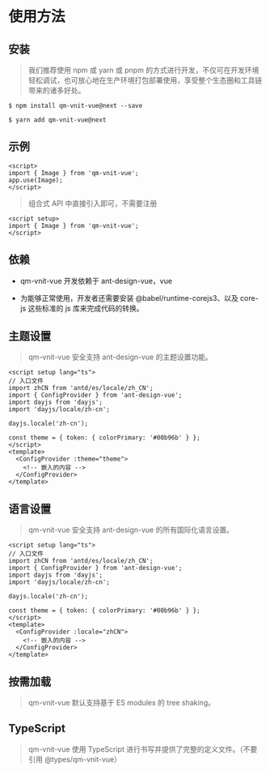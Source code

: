 # 使用方法

## 安装

> 我们推荐使用 npm 或 yarn 或 pnpm 的方式进行开发，不仅可在开发环境轻松调试，也可放心地在生产环境打包部署使用，享受整个生态圈和工具链带来的诸多好处。

```shell
$ npm install qm-vnit-vue@next --save
```

```shell
$ yarn add qm-vnit-vue@next
```

## 示例

```vue
<script>
import { Image } from 'qm-vnit-vue';
app.use(Image);
</script>
```

> 组合式 API 中直接引入即可，不需要注册

```vue
<script setup>
import { Image } from 'qm-vnit-vue';
</script>
```

## 依赖

- qm-vnit-vue 开发依赖于 ant-design-vue，vue

- 为能够正常使用，开发者还需要安装 @babel/runtime-corejs3、以及 core-js 这些标准的 js 库来完成代码的转换。

## 主题设置

> qm-vnit-vue 安全支持 ant-design-vue 的主题设置功能。

```vue
<script setup lang="ts">
// 入口文件
import zhCN from 'antd/es/locale/zh_CN';
import { ConfigProvider } from 'ant-design-vue';
import dayjs from 'dayjs';
import 'dayjs/locale/zh-cn';

dayjs.locale('zh-cn');

const theme = { token: { colorPrimary: '#00b96b' } };
</script>
<template>
  <ConfigProvider :theme="theme">
    <!-- 嵌入的内容 -->
  </ConfigProvider>
</template>
```

## 语言设置

> qm-vnit-vue 安全支持 ant-design-vue 的所有国际化语言设置。

```vue
<script setup lang="ts">
// 入口文件
import zhCN from 'antd/es/locale/zh_CN';
import { ConfigProvider } from 'ant-design-vue';
import dayjs from 'dayjs';
import 'dayjs/locale/zh-cn';

dayjs.locale('zh-cn');

const theme = { token: { colorPrimary: '#00b96b' } };
</script>
<template>
  <ConfigProvider :locale="zhCN">
    <!-- 嵌入的内容 -->
  </ConfigProvider>
</template>
```

## 按需加载

> qm-vnit-vue 默认支持基于 ES modules 的 tree shaking。

## TypeScript

> qm-vnit-vue 使用 TypeScript 进行书写并提供了完整的定义文件。（不要引用 @types/qm-vnit-vue）
